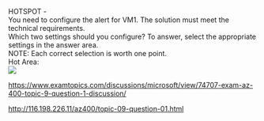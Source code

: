 HOTSPOT -<br/>You need to configure the alert for VM1. The solution must meet the technical requirements.<br/>Which two settings should you configure? To answer, select the appropriate settings in the answer area.<br/>NOTE: Each correct selection is worth one point.<br/>Hot Area:<br/><img src="https://www.examtopics.com/assets/media/exam-media/04257/0008500004.jpg" class="in-exam-image"/><br/><p><a href="https://www.examtopics.com/discussions/microsoft/view/74707-exam-az-400-topic-9-question-1-discussion/">https://www.examtopics.com/discussions/microsoft/view/74707-exam-az-400-topic-9-question-1-discussion/</a></p><p><a href="http://116.198.226.11/az400/topic-09-question-01.html">http://116.198.226.11/az400/topic-09-question-01.html</a></p><script src="https://giscus.app/client.js"                    data-repo="azsamples/az204"                    data-repo-id="R_kgDOMRXzDQ"                    data-category="General"                    data-category-id="DIC_kwDOMRXzDc4Cgi27"                    data-mapping="pathname"                    data-strict="1"                    data-reactions-enabled="0"                    data-emit-metadata="0"                    data-input-position="bottom"                    data-theme="preferred_color_scheme"                    data-lang="en"                    crossorigin="anonymous"                    async>                    </script>